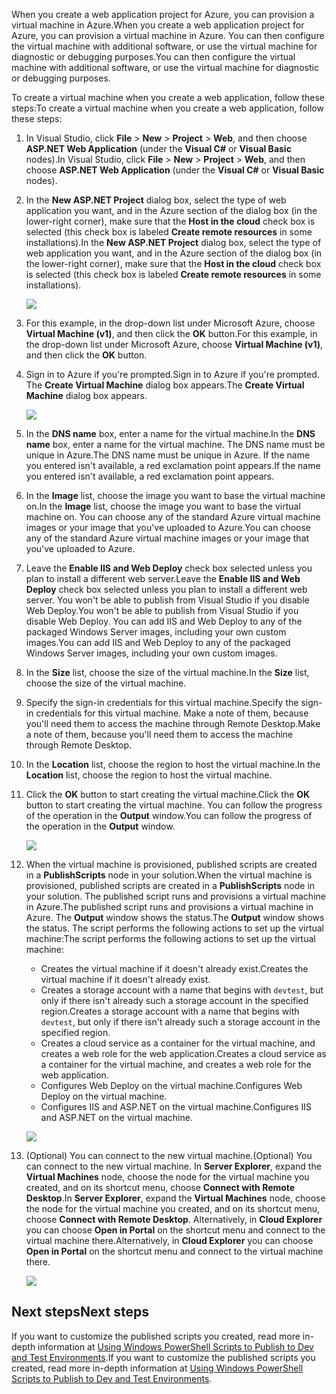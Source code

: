 

<span data-ttu-id="d4827-101">When you create a web application project for Azure, you can provision a virtual machine in Azure.</span><span class="sxs-lookup"><span data-stu-id="d4827-101">When you create a web application project for Azure, you can provision a virtual machine in Azure.</span></span> <span data-ttu-id="d4827-102">You can then configure the virtual machine with additional software, or use the virtual machine for diagnostic or debugging purposes.</span><span class="sxs-lookup"><span data-stu-id="d4827-102">You can then configure the virtual machine with additional software, or use the virtual machine for diagnostic or debugging purposes.</span></span>

<span data-ttu-id="d4827-103">To create a virtual machine when you create a web application, follow these steps:</span><span class="sxs-lookup"><span data-stu-id="d4827-103">To create a virtual machine when you create a web application, follow these steps:</span></span>

1. <span data-ttu-id="d4827-104">In Visual Studio, click **File** > **New** > **Project** > **Web**, and then choose **ASP.NET Web Application** (under the **Visual C#** or **Visual Basic** nodes).</span><span class="sxs-lookup"><span data-stu-id="d4827-104">In Visual Studio, click **File** > **New** > **Project** > **Web**, and then choose **ASP.NET Web Application** (under the **Visual C#** or **Visual Basic** nodes).</span></span>
2. <span data-ttu-id="d4827-105">In the **New ASP.NET Project** dialog box, select the type of web application you want, and in the Azure section of the dialog box (in the lower-right corner), make sure that the **Host in the cloud** check box is selected (this check box is labeled **Create remote resources** in some installations).</span><span class="sxs-lookup"><span data-stu-id="d4827-105">In the **New ASP.NET Project** dialog box, select the type of web application you want, and in the Azure section of the dialog box (in the lower-right corner), make sure that the **Host in the cloud** check box is selected (this check box is labeled **Create remote resources** in some installations).</span></span>
   
    ![][0]
3. <span data-ttu-id="d4827-106">For this example, in the drop-down list under Microsoft Azure, choose **Virtual Machine (v1)**, and then click the **OK** button.</span><span class="sxs-lookup"><span data-stu-id="d4827-106">For this example, in the drop-down list under Microsoft Azure, choose **Virtual Machine (v1)**, and then click the **OK** button.</span></span>
4. <span data-ttu-id="d4827-107">Sign in to Azure if you're prompted.</span><span class="sxs-lookup"><span data-stu-id="d4827-107">Sign in to Azure if you're prompted.</span></span> <span data-ttu-id="d4827-108">The **Create Virtual Machine** dialog box appears.</span><span class="sxs-lookup"><span data-stu-id="d4827-108">The **Create Virtual Machine** dialog box appears.</span></span>
   
    ![][2]
5. <span data-ttu-id="d4827-109">In the **DNS name** box, enter a name for the virtual machine.</span><span class="sxs-lookup"><span data-stu-id="d4827-109">In the **DNS name** box, enter a name for the virtual machine.</span></span> <span data-ttu-id="d4827-110">The DNS name must be unique in Azure.</span><span class="sxs-lookup"><span data-stu-id="d4827-110">The DNS name must be unique in Azure.</span></span> <span data-ttu-id="d4827-111">If the name you entered isn't available, a red exclamation point appears.</span><span class="sxs-lookup"><span data-stu-id="d4827-111">If the name you entered isn't available, a red exclamation point appears.</span></span>
6. <span data-ttu-id="d4827-112">In the **Image** list, choose the image you want to base the virtual machine on.</span><span class="sxs-lookup"><span data-stu-id="d4827-112">In the **Image** list, choose the image you want to base the virtual machine on.</span></span> <span data-ttu-id="d4827-113">You can choose any of the standard Azure virtual machine images or your image that you've uploaded to Azure.</span><span class="sxs-lookup"><span data-stu-id="d4827-113">You can choose any of the standard Azure virtual machine images or your image that you've uploaded to Azure.</span></span>
7. <span data-ttu-id="d4827-114">Leave the **Enable IIS and Web Deploy** check box selected unless you plan to install a different web server.</span><span class="sxs-lookup"><span data-stu-id="d4827-114">Leave the **Enable IIS and Web Deploy** check box selected unless you plan to install a different web server.</span></span> <span data-ttu-id="d4827-115">You won't be able to publish from Visual Studio if you disable Web Deploy.</span><span class="sxs-lookup"><span data-stu-id="d4827-115">You won't be able to publish from Visual Studio if you disable Web Deploy.</span></span> <span data-ttu-id="d4827-116">You can add IIS and Web Deploy to any of the packaged Windows Server images, including your own custom images.</span><span class="sxs-lookup"><span data-stu-id="d4827-116">You can add IIS and Web Deploy to any of the packaged Windows Server images, including your own custom images.</span></span>
8. <span data-ttu-id="d4827-117">In the **Size** list, choose the size of the virtual machine.</span><span class="sxs-lookup"><span data-stu-id="d4827-117">In the **Size** list, choose the size of the virtual machine.</span></span>
9. <span data-ttu-id="d4827-118">Specify the sign-in credentials for this virtual machine.</span><span class="sxs-lookup"><span data-stu-id="d4827-118">Specify the sign-in credentials for this virtual machine.</span></span> <span data-ttu-id="d4827-119">Make a note of them, because you'll need them to access the machine through Remote Desktop.</span><span class="sxs-lookup"><span data-stu-id="d4827-119">Make a note of them, because you'll need them to access the machine through Remote Desktop.</span></span>
10. <span data-ttu-id="d4827-120">In the **Location** list, choose the region to host the virtual machine.</span><span class="sxs-lookup"><span data-stu-id="d4827-120">In the **Location** list, choose the region to host the virtual machine.</span></span>
11. <span data-ttu-id="d4827-121">Click  the **OK** button to start creating the virtual machine.</span><span class="sxs-lookup"><span data-stu-id="d4827-121">Click  the **OK** button to start creating the virtual machine.</span></span> <span data-ttu-id="d4827-122">You can follow the progress of the operation in the **Output** window.</span><span class="sxs-lookup"><span data-stu-id="d4827-122">You can follow the progress of the operation in the **Output** window.</span></span>
    
    ![][3]
12. <span data-ttu-id="d4827-123">When the virtual machine is provisioned, published scripts are created in a **PublishScripts** node in your solution.</span><span class="sxs-lookup"><span data-stu-id="d4827-123">When the virtual machine is provisioned, published scripts are created in a **PublishScripts** node in your solution.</span></span> <span data-ttu-id="d4827-124">The published script runs and provisions a virtual machine in Azure.</span><span class="sxs-lookup"><span data-stu-id="d4827-124">The published script runs and provisions a virtual machine in Azure.</span></span> <span data-ttu-id="d4827-125">The **Output** window shows the status.</span><span class="sxs-lookup"><span data-stu-id="d4827-125">The **Output** window shows the status.</span></span> <span data-ttu-id="d4827-126">The script performs the following actions to set up the virtual machine:</span><span class="sxs-lookup"><span data-stu-id="d4827-126">The script performs the following actions to set up the virtual machine:</span></span>
    
    * <span data-ttu-id="d4827-127">Creates the virtual machine if it doesn't already exist.</span><span class="sxs-lookup"><span data-stu-id="d4827-127">Creates the virtual machine if it doesn't already exist.</span></span>
    * <span data-ttu-id="d4827-128">Creates a storage account with a name that begins with `devtest`, but only if there isn't already such a storage account in the specified region.</span><span class="sxs-lookup"><span data-stu-id="d4827-128">Creates a storage account with a name that begins with `devtest`, but only if there isn't already such a storage account in the specified region.</span></span>
    * <span data-ttu-id="d4827-129">Creates a cloud service as a container for the virtual machine, and creates a web role for the web application.</span><span class="sxs-lookup"><span data-stu-id="d4827-129">Creates a cloud service as a container for the virtual machine, and creates a web role for the web application.</span></span>
    * <span data-ttu-id="d4827-130">Configures Web Deploy on the virtual machine.</span><span class="sxs-lookup"><span data-stu-id="d4827-130">Configures Web Deploy on the virtual machine.</span></span>
    * <span data-ttu-id="d4827-131">Configures IIS and ASP.NET on the virtual machine.</span><span class="sxs-lookup"><span data-stu-id="d4827-131">Configures IIS and ASP.NET on the virtual machine.</span></span>
    
    ![][4]
13. <span data-ttu-id="d4827-132">(Optional) You can connect to the new virtual machine.</span><span class="sxs-lookup"><span data-stu-id="d4827-132">(Optional) You can connect to the new virtual machine.</span></span> <span data-ttu-id="d4827-133">In **Server Explorer**, expand the **Virtual Machines** node, choose the node for the virtual machine you created, and on its shortcut menu, choose **Connect with Remote Desktop**.</span><span class="sxs-lookup"><span data-stu-id="d4827-133">In **Server Explorer**, expand the **Virtual Machines** node, choose the node for the virtual machine you created, and on its shortcut menu, choose **Connect with Remote Desktop**.</span></span> <span data-ttu-id="d4827-134">Alternatively, in **Cloud Explorer** you can choose **Open in Portal** on the shortcut menu and connect to the virtual machine there.</span><span class="sxs-lookup"><span data-stu-id="d4827-134">Alternatively, in **Cloud Explorer** you can choose **Open in Portal** on the shortcut menu and connect to the virtual machine there.</span></span>
    
    ![][5]

## <a name="next-steps"></a><span data-ttu-id="d4827-135">Next steps</span><span class="sxs-lookup"><span data-stu-id="d4827-135">Next steps</span></span>
<span data-ttu-id="d4827-136">If you want to customize the published scripts you created, read more in-depth information at [Using Windows PowerShell Scripts to Publish to Dev and Test Environments](http://msdn.microsoft.com/library/dn642480.aspx).</span><span class="sxs-lookup"><span data-stu-id="d4827-136">If you want to customize the published scripts you created, read more in-depth information at [Using Windows PowerShell Scripts to Publish to Dev and Test Environments](http://msdn.microsoft.com/library/dn642480.aspx).</span></span>

[0]: https://docstestmedia1.blob.core.windows.net/azure-media/includes/media/virtual-machines-common-classic-web-app-visual-studio/CreateVM_NewProject.PNG
[1]: ./media/dotnet-visual-studio-create-virtual-machine/CreateVM_SignIn.PNG
[2]: https://docstestmedia1.blob.core.windows.net/azure-media/includes/media/virtual-machines-common-classic-web-app-visual-studio/CreateVM_CreateVM.PNG
[3]: https://docstestmedia1.blob.core.windows.net/azure-media/includes/media/virtual-machines-common-classic-web-app-visual-studio/CreateVM_Provisioning.png
[4]: https://docstestmedia1.blob.core.windows.net/azure-media/includes/media/virtual-machines-common-classic-web-app-visual-studio/CreateVM_SolutionExplorer.png
[5]: https://docstestmedia1.blob.core.windows.net/azure-media/includes/media/virtual-machines-common-classic-web-app-visual-studio/VS_Create_VM_Connect.png





